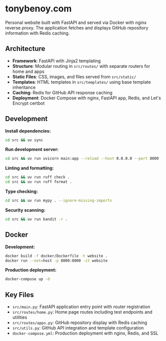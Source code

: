 # tonybenoy.com

Personal website built with FastAPI and served via Docker with nginx reverse proxy. The application fetches and displays GitHub repository information with Redis caching.

## Architecture

- **Framework**: FastAPI with Jinja2 templating
- **Structure**: Modular routing in `src/routes/` with separate routers for home and apps
- **Static Files**: CSS, images, and files served from `src/static/`
- **Templates**: HTML templates in `src/templates/` using base template inheritance
- **Caching**: Redis for GitHub API response caching
- **Deployment**: Docker Compose with nginx, FastAPI app, Redis, and Let's Encrypt certbot

## Development

**Install dependencies:**
```bash
cd src && uv sync
```

**Run development server:**
```bash
cd src && uv run uvicorn main:app --reload --host 0.0.0.0 --port 8000
```

**Linting and formatting:**
```bash
cd src && uv run ruff check .
cd src && uv run ruff format .
```

**Type checking:**
```bash
cd src && uv run mypy . --ignore-missing-imports
```

**Security scanning:**
```bash
cd src && uv run bandit -r .
```

## Docker

**Development:**
```bash
docker build -f docker/Dockerfile -t website .
docker run --net=host -p 8000:8000 -it website
```

**Production deployment:**
```bash
docker-compose up -d
```

## Key Files

- `src/main.py`: FastAPI application entry point with router registration
- `src/routes/home.py`: Home page routes including test endpoints and utilities
- `src/routes/apps.py`: GitHub repository display with Redis caching
- `src/utils.py`: GitHub API integration and template configuration
- `docker-compose.yml`: Production deployment with nginx, Redis, and SSL
